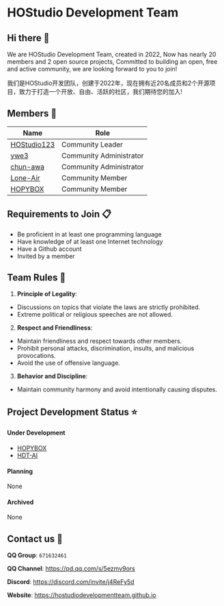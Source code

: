 # HOStudio Development Team
## Hi there 👋

We are HOStudio Development Team, created in 2022, Now has nearly 20 members and 2 open source projects, Committed to building an open, free and active community, we are looking forward to you to join!

我们是HOStudio开发团队，创建于2022年，现在拥有近20名成员和2个开源项目，致力于打造一个开放、自由、活跃的社区，我们期待您的加入!  

## Members 👥
**Name**|**Role**
--------|--------
[HOStudio123](https://github.com/HOStudio123)|Community Leader
[ywe3](https://github.com/ywe3)|Community Administrator
[chun-awa](https://github.com/chun-awa)|Community Administrator
[Lone-Air](https://github.com/Lone-Air)|Community Member
[HOPYBOX](https://github.com/HOPYBOX)|Community Member

## Requirements to Join 📋
- Be proficient in at least one programming language
- Have knowledge of at least one Internet technology
- Have a Github account
- Invited by a member

## Team Rules 📘

1. **Principle of Legality**:
- Discussions on topics that violate the laws are strictly prohibited.
- Extreme political or religious speeches are not allowed.

2. **Respect and Friendliness**:
- Maintain friendliness and respect towards other members.
- Prohibit personal attacks, discrimination, insults, and malicious provocations.
- Avoid the use of offensive language.

3. **Behavior and Discipline**:
- Maintain community harmony and avoid intentionally causing disputes.

## Project Development Status ⭐️
#### Under Development
- [HOPYBOX](https://github.com/HOStudio123/HOPYBOX)
- [HDT-AI](https://github.com/HOStudioDevelopmentTeam/HDT-AI)

#### Planning
None
#### Archived
None

## Contact us 🔗
**QQ Group**: `671632461`

**QQ Channel**: <https://pd.qq.com/s/5ezmv9ors>

**Discord**: <https://discord.com/invite/j4ReFy5d>

**Website**: <https://hostudiodevelopmentteam.github.io>
